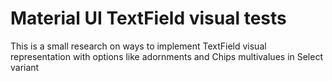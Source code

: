 # Material UI TextField visual tests
This is a small research on ways to implement TextField visual representation with options like adornments and Chips multivalues in  Select variant